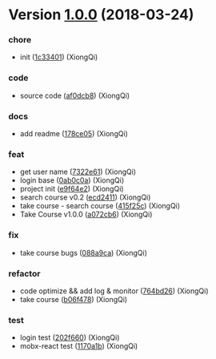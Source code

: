 # Version [1.0.0](https://github.com/Xiongqi-XQ/TakeCourse/compare/af0dcb8...v1.0.0) (2018-03-24)


### chore

* init ([1c33401](https://github.com/Xiongqi-XQ/TakeCourse/commit/1c33401)) (XiongQi)

### code

* source code ([af0dcb8](https://github.com/Xiongqi-XQ/TakeCourse/commit/af0dcb8)) (XiongQi)

### docs

* add readme ([178ce05](https://github.com/Xiongqi-XQ/TakeCourse/commit/178ce05)) (XiongQi)

### feat

* get user name ([7322e61](https://github.com/Xiongqi-XQ/TakeCourse/commit/7322e61)) (XiongQi)
* login base ([0ab0c0a](https://github.com/Xiongqi-XQ/TakeCourse/commit/0ab0c0a)) (XiongQi)
* project init ([e9f64e2](https://github.com/Xiongqi-XQ/TakeCourse/commit/e9f64e2)) (XiongQi)
* search course v0.2 ([ecd2411](https://github.com/Xiongqi-XQ/TakeCourse/commit/ecd2411)) (XiongQi)
* take course - search course ([415f25c](https://github.com/Xiongqi-XQ/TakeCourse/commit/415f25c)) (XiongQi)
* Take Course v1.0.0 ([a072cb6](https://github.com/Xiongqi-XQ/TakeCourse/commit/a072cb6)) (XiongQi)

### fix

* take course bugs ([088a9ca](https://github.com/Xiongqi-XQ/TakeCourse/commit/088a9ca)) (XiongQi)

### refactor

* code optimize && add log & monitor ([764bd26](https://github.com/Xiongqi-XQ/TakeCourse/commit/764bd26)) (XiongQi)
* take course ([b06f478](https://github.com/Xiongqi-XQ/TakeCourse/commit/b06f478)) (XiongQi)

### test

* login test ([202f660](https://github.com/Xiongqi-XQ/TakeCourse/commit/202f660)) (XiongQi)
* mobx-react test ([1170a1b](https://github.com/Xiongqi-XQ/TakeCourse/commit/1170a1b)) (XiongQi)



